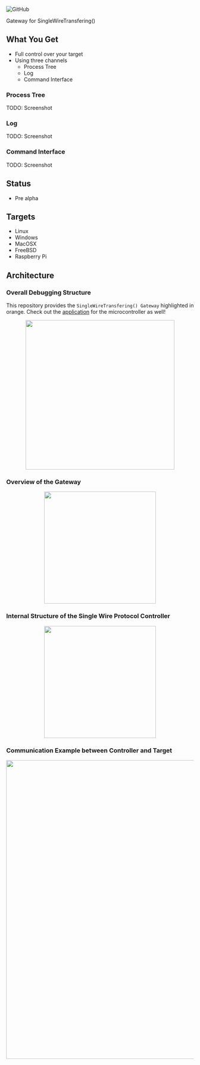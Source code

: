 ![GitHub](https://img.shields.io/github/license/NoOrientationProgramming/gw-dbg-swt?style=plastic)

Gateway for SingleWireTransfering()

## What You Get

- Full control over your target
- Using three channels
  - Process Tree
  - Log
  - Command Interface

### Process Tree

TODO: Screenshot

### Log

TODO: Screenshot

### Command Interface

TODO: Screenshot

## Status

- Pre alpha

## Targets

- Linux
- Windows
- MacOSX
- FreeBSD
- Raspberry Pi

## Architecture

### Overall Debugging Structure

This repository provides the `SingleWireTransfering() Gateway` highlighted in orange. Check out the [application](https://github.com/NoOrientationProgramming/hello-world-stm32) for the microcontroller as well!

<p align="center">
  <kbd>
    <img src="https://raw.githubusercontent.com/NoOrientationProgramming/gw-dbg-swt/main/doc/system/stm32-uart_3.svg" style="width: 400px; max-width:100%"/>
  </kbd>
</p>

### Overview of the Gateway

<p align="center">
  <kbd>
    <img src="https://raw.githubusercontent.com/NoOrientationProgramming/gw-dbg-swt/main/doc/system/overview-gw.svg" style="width: 300px; max-width:100%"/>
  </kbd>
</p>

### Internal Structure of the Single Wire Protocol Controller

<p align="center">
  <kbd>
    <img src="https://raw.githubusercontent.com/NoOrientationProgramming/gw-dbg-swt/main/doc/system/structure-dbg-internal.svg" style="width: 300px; max-width:100%"/>
  </kbd>
</p>

### Communication Example between Controller and Target

<p align="center">
  <kbd>
    <img src="https://raw.githubusercontent.com/NoOrientationProgramming/gw-dbg-swt/main/doc/system/protocol/B1_swt-ctrl-to-target_cmd_cmd-resp.svg" style="width: 800px; max-width:100%"/>
  </kbd>
</p>

